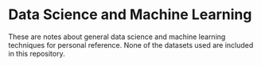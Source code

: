 # Data Science and Machine Learning

These are notes about general data science and machine learning techniques for personal reference. None of the datasets used are included in this repository.
